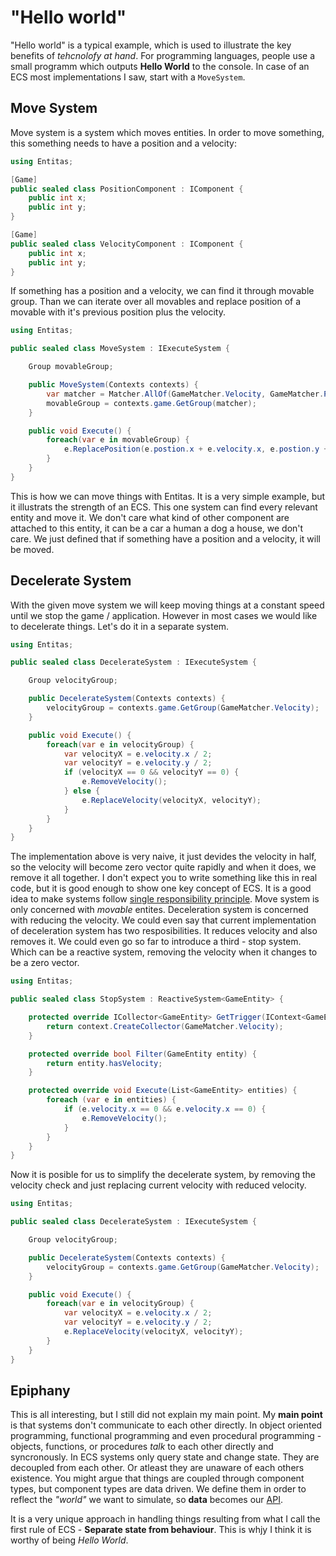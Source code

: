 # "Hello world"

"Hello world" is a typical example, which is used to illustrate the key benefits of _tehcnolofy at hand_. For programming languages, people use a small programm which outputs __Hello World__ to the console. In case of an ECS most implementations I saw, start with a `MoveSystem`.

## Move System

Move system is a system which moves entities. In order to move something, this something needs to have a position and a velocity:

```csharp
using Entitas;

[Game]
public sealed class PositionComponent : IComponent {
    public int x;
    public int y;
}

[Game]
public sealed class VelocityComponent : IComponent {
    public int x;
    public int y;
}
```

If something has a position and a velocity, we can find it through movable group. Than we can iterate over all movables and replace position of a movable with it's previous position plus the velocity.

```csharp
using Entitas;

public sealed class MoveSystem : IExecuteSystem {

    Group movableGroup;

    public MoveSystem(Contexts contexts) {
        var matcher = Matcher.AllOf(GameMatcher.Velocity, GameMatcher.Position);
        movableGroup = contexts.game.GetGroup(matcher);
    }

    public void Execute() {
        foreach(var e in movableGroup) {
            e.ReplacePosition(e.postion.x + e.velocity.x, e.postion.y + e.velocity.y);
        }
    }
}
```

This is how we can move things with Entitas. It is a very simple example, but it illustrats the strength of an ECS. This one system can find every relevant entity and move it. We don't care what kind of other component are attached to this entity, it can be a car a human a dog a house, we don't care. We just defined that if something have a position and a velocity, it will be moved.

## Decelerate System

With the given move system we will keep moving things at a constant speed until we stop the game / application. However in most cases we would like to decelerate things. Let's do it in a separate system.

```csharp
using Entitas;

public sealed class DecelerateSystem : IExecuteSystem {

    Group velocityGroup;

    public DecelerateSystem(Contexts contexts) {
        velocityGroup = contexts.game.GetGroup(GameMatcher.Velocity);
    }

    public void Execute() {
        foreach(var e in velocityGroup) {
            var velocityX = e.velocity.x / 2;
            var velocityY = e.velocity.y / 2;
            if (velocityX == 0 && velocityY == 0) {
                e.RemoveVelocity();
            } else {
                e.ReplaceVelocity(velocityX, velocityY);
            }
        }
    }
}
```

The implementation above is very naive, it just devides the velocity in half, so the velocity will become zero vector quite rapidly and when it does, we remove it all together. I don't expect you to write something like this in real code, but it is good enough to show one key concept of ECS. It is a good idea to make systems follow [single responsibility principle](https://en.wikipedia.org/wiki/Single_responsibility_principle). Move system is only concerned with _movable_ entites. Deceleration system is concerned with reducing the velocity. We could even say that current implementation of deceleration system has two resposibilities. It reduces velocity and also removes it. We could even go so far to introduce a third - stop system. Which can be a reactive system, removing the velocity when it changes to be a zero vector.

```csharp
using Entitas;

public sealed class StopSystem : ReactiveSystem<GameEntity> {

    protected override ICollector<GameEntity> GetTrigger(IContext<GameEntity> context) {
        return context.CreateCollector(GameMatcher.Velocity);
    }

    protected override bool Filter(GameEntity entity) {
        return entity.hasVelocity;
    }

    protected override void Execute(List<GameEntity> entities) {
        foreach (var e in entities) {
            if (e.velocity.x == 0 && e.velocity.x == 0) {
                e.RemoveVelocity();
            }
        }
    }
}
```

Now it is posible for us to simplify the decelerate system, by removing the velocity check and just replacing current velocity with reduced velocity.

```csharp
using Entitas;

public sealed class DecelerateSystem : IExecuteSystem {

    Group velocityGroup;

    public DecelerateSystem(Contexts contexts) {
        velocityGroup = contexts.game.GetGroup(GameMatcher.Velocity);
    }

    public void Execute() {
        foreach(var e in velocityGroup) {
            var velocityX = e.velocity.x / 2;
            var velocityY = e.velocity.y / 2;
            e.ReplaceVelocity(velocityX, velocityY);
        }
    }
}
```

## Epiphany

This is all interesting, but I still did not explain my main point. My __main point__ is that systems don't communicate to each other directly. In object oriented programming, functional programming and even procedural programming - objects, functions, or procedures _talk_ to each other directly and syncronously. In ECS systems only query state and change state. They are decoupled from each other. Or atleast they are unaware of each others existence. You might argue that things are coupled through component types, but component types are data driven. We define them in order to reflect the _"world"_ we want to simulate, so __data__ becomes our [API](https://en.wikipedia.org/wiki/Application_programming_interface).

It is a very unique approach in handling things resulting from what I call the first rule of ECS - __Separate state from behaviour__. This is whjy I think it is worthy of being _Hello World_.